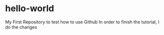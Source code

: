 # hello-world
My First Repository to test how to use Github
In order to finish the tutorial, I do the changes
